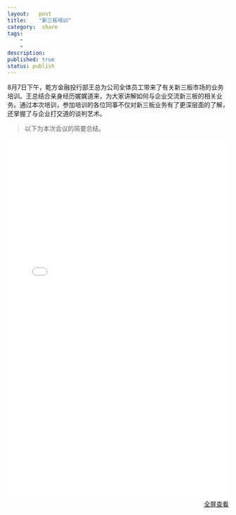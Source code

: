 ```yaml
---
layout:   post
title:    "新三板培训"
category:  share
tags:     
    -  
    -   
description: 
published: true
status: publish
---
```

 
 
8月7日下午，乾方金融投行部王总为公司全体员工带来了有关新三板市场的业务培训。王总结合亲身经历娓娓道来，为大家讲解如何与企业交流新三板的相关业务。通过本次培训，参加培训的各位同事不仅对新三板业务有了更深层面的了解，还掌握了与企业打交道的谈判艺术。
 
 
> 以下为本次会议的简要总结。
 
 
<iframe src="/finance/assets/files/新三板业务培训：如何与企业谈业务.pdf" 
style="width:100%; height:820px;" frameborder="0">
</iframe>
 
<p style="margin-top: 0px; text-align:right;">
<a target="_blank" 
href="/finance/assets/files/新三板业务培训：如何与企业谈业务.pdf">
全屏查看
</a>
</p>
